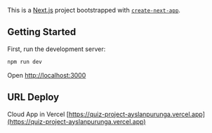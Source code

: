 This is a [Next.js](https://nextjs.org/) project bootstrapped with [`create-next-app`](https://github.com/vercel/next.js/tree/canary/packages/create-next-app).

## Getting Started

First, run the development server:

```bash
npm run dev

```

Open [http://localhost:3000](http://localhost:3000)

## URL Deploy

Cloud App in Vercel [https://quiz-project-ayslanpurunga.vercel.app](https://quiz-project-ayslanpurunga.vercel.app)